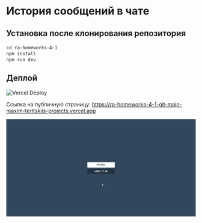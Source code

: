 # История сообщений в чате

## Установка после клонирования репозитория

```
cd ra-homeworks-4-1
npm install
npm run dev
```

## Деплой

![Vercel Deploy](https://deploy-badge.vercel.app/vercel/ra-homeworks-4-1-git-main-maxim-terltskiis-projects)

Ссылка на публичную страницу: https://ra-homeworks-4-1-git-main-maxim-terltskiis-projects.vercel.app

![Веб-страница](./motions/web-page.gif)
